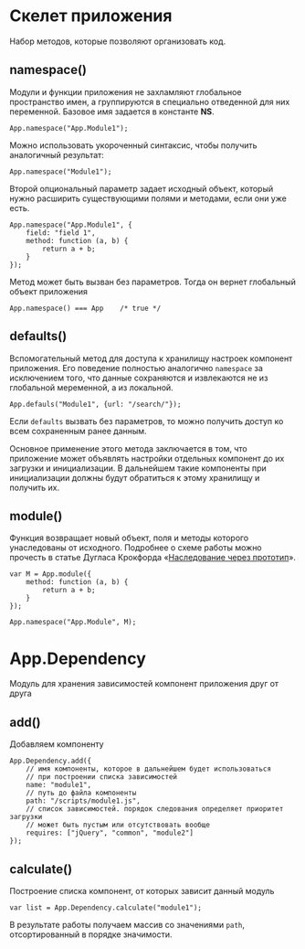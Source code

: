 # Скелет приложения

Набор методов, которые позволяют организовать код.

## namespace()

Модули и функции приложения не захламляют глобальное
пространство имен, а группируются в специально отведенной
для них переменной. Базовое имя задается в константе **NS**.

    App.namespace("App.Module1");

Можно использовать укороченный синтаксис, чтобы получить аналогичный результат:

    App.namespace("Module1");

Второй опциональный параметр задает исходный объект, который
нужно расширить существующими полями и методами, если они уже есть.

    App.namespace("App.Module1", {
        field: "field 1",
        method: function (a, b) {
            return a + b;
        }
    });

Метод может быть вызван без параметров. Тогда он вернет глобальный
объект приложения

    App.namespace() === App    /* true */

## defaults()

Вспомогательный метод для доступа к хранилищу настроек компонент приложения.
Его поведение полностью аналогично `namespace` за исключением того, что
данные сохраняются и извлекаются не из глобальной меременной, а из локальной.

    App.defauls("Module1", {url: "/search/"});

Если `defaults` вызвать без параметров, то можно получить доступ ко всем
сохраненным ранее данным.

Основное применение этого метода заключается в том, что приложение
может объявлять настройки отдельных компонент до их загрузки и инициализации.
В дальнейшем такие компоненты при инициализации должны будут обратиться к
этому хранилищу и получить их.

## module()

Функция возвращает новый объект, поля и методы которого унаследованы
от исходного. Подробнее о схеме работы можно прочесть в статье
Дугласа Крокфорда «[Наследование через прототип](http://javascript.crockford.com/prototypal.html)».

    var M = App.module({
        method: function (a, b) {
            return a + b;
        }
    });

    App.namespace("App.Module", M);

# App.Dependency

Модуль для хранения зависимостей компонент приложения друг от друга

## add()

Добавляем компоненту

    App.Dependency.add({
        // имя компоненты, которое в дальнейшем будет использоваться
        // при построении списка зависимостей
        name: "module1",
        // путь до файла компоненты
        path: "/scripts/module1.js",
        // список зависимостей. порядок следования определяет приоритет загрузки
        // может быть пустым или отсутствовать вообще
        requires: ["jQuery", "common", "module2"]
    });

## calculate()

Построение списка компонент, от которых зависит данный модуль

    var list = App.Dependency.calculate("module1");

В результате работы получаем массив со значениями `path`, отсортированный в порядке
значимости.
